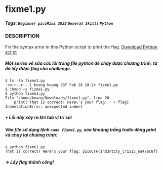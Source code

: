 # fixme1.py
##### Tags: `Beginner picoMini 2022` `General Skills` `Python`
### DESCRIPTION
Fix the syntax error in this Python script to print the flag. [Download Python script](https://artifacts.picoctf.net/c/25/fixme1.py)
##### Một series về sửa các lỗi trong file python để chạy được chương trình, từ đó lấy được flag cho challenge.
```
$ ls -la fixme1.py                     
-rw-r--r-- 1 hoang hoang 837 Feb 28 10:24 fixme1.py
$ chmod +x fixme1.py
$ python fixme1.py
File "/home/hoang/Downloads/fixme1.py", line 20
    print('That is correct! Here\'s your flag: ' + flag)
IndentationError: unexpected indent                 
```
##### + Lỗi này xảy ra khi tab vị trí sai
##### Vào file sử dụng lệnh `nano fixme1.py`, xóa khoảng trắng trước dòng print và chạy lại chương trình:
```
$ python fixme1.py
That is correct! Here's your flag: picoCTF{1nd3nt1ty_cr1515_6a476c8f}
```
##### => Lấy flag thành công!
